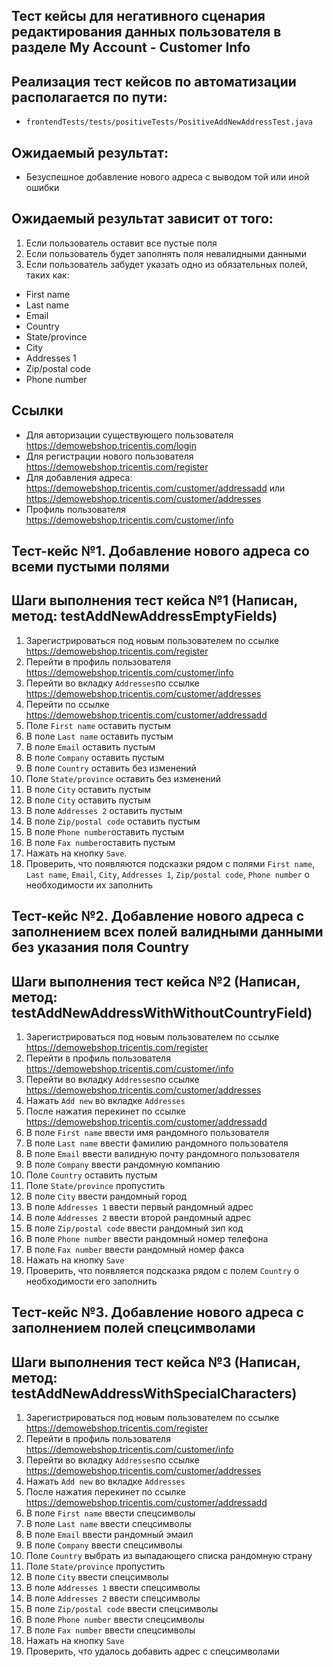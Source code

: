 ## Тест кейсы для негативного сценария редактирования данных пользователя в разделе My Account - Customer Info

## Реализация тест кейсов по автоматизации располагается по пути:

- `frontendTests/tests/positiveTests/PositiveAddNewAddressTest.java`

## Ожидаемый результат:

- Безуспешное добавление нового адреса с выводом той или иной ошибки

## Ожидаемый результат зависит от того:

1) Если пользователь оставит все пустые поля
2) Если пользователь будет заполнять поля невалидными данными
3) Если пользователь забудет указать одно из обязательных полей, таких как:

- First name
- Last name
- Email
- Country
- State/province
- City
- Addresses 1
- Zip/postal code
- Phone number

## Ссылки

- Для авторизации существующего пользователя https://demowebshop.tricentis.com/login
- Для регистрации нового пользователя https://demowebshop.tricentis.com/register
- Для добавления адреса: https://demowebshop.tricentis.com/customer/addressadd
  или https://demowebshop.tricentis.com/customer/addresses
- Профиль пользователя https://demowebshop.tricentis.com/customer/info

## Тест-кейс №1. Добавление нового адреса со всеми пустыми полями

## Шаги выполнения тест кейса №1 (Написан, метод: testAddNewAddressEmptyFields)

1) Зарегистрироваться под новым пользователем по ссылке https://demowebshop.tricentis.com/register
2) Перейти в профиль пользователя https://demowebshop.tricentis.com/customer/info
3) Перейти во вкладку `Addresses`по ссылке https://demowebshop.tricentis.com/customer/addresses
4) Перейти по ссылке https://demowebshop.tricentis.com/customer/addressadd
5) Поле `First name` оставить пустым
6) В поле `Last name` оставить пустым
7) В поле `Email` оставить пустым
8) В поле `Company` оставить пустым
9) В поле `Country` оставить без изменений
10) Поле `State/province` оставить без изменений
11) В поле `City` оставить пустым
12) В поле `City` оставить пустым
13) В поле `Addresses 2` оставить пустым
14) В поле `Zip/postal code` оставить пустым
15) В поле `Phone number`оставить пустым
16) В поле `Fax number`оставить пустым
17) Нажать на кнопку `Save`.
18) Проверить, что появляются подсказки рядом с полями `First name`, `Last name`, `Email`, `City`, `Addresses 1`,
    `Zip/postal code`, `Phone number` о необходимости их заполнить

## Тест-кейс №2. Добавление нового адреса с заполнением всех полей валидными данными без указания поля Country

## Шаги выполнения тест кейса №2 (Написан, метод: testAddNewAddressWithWithoutCountryField)

1) Зарегистрироваться под новым пользователем по ссылке https://demowebshop.tricentis.com/register
2) Перейти в профиль пользователя https://demowebshop.tricentis.com/customer/info
3) Перейти во вкладку `Addresses`по ссылке https://demowebshop.tricentis.com/customer/addresses
4) Нажать `Add new` во вкладке `Addresses`
5) После нажатия перекинет по ссылке https://demowebshop.tricentis.com/customer/addressadd
6) В поле `First name` ввести имя рандомного пользователя
7) В поле `Last name` ввести фамилию рандомного пользователя
8) В поле `Email` ввести валидную почту рандомного пользователя
9) В поле `Company` ввести рандомную компанию
10) Поле `Country` оставить пустым
11) Поле `State/province` пропустить
12) В поле `City` ввести рандомный город
13) В поле `Addresses 1` ввести первый рандомный адрес
14) В поле `Addresses 2` ввести второй рандомный адрес
15) В поле `Zip/postal code` ввести рандомный зип код
16) В поле `Phone number` ввести рандомный номер телефона
17) В поле `Fax number` ввести рандомный номер факса
18) Нажать на кнопку `Save`
19) Проверить, что появляется подсказка рядом с полем `Сountry` о необходимости его заполнить

## Тест-кейс №3. Добавление нового адреса с заполнением полей спецсимволами

## Шаги выполнения тест кейса №3 (Написан, метод: testAddNewAddressWithSpecialCharacters)

1) Зарегистрироваться под новым пользователем по ссылке https://demowebshop.tricentis.com/register
2) Перейти в профиль пользователя https://demowebshop.tricentis.com/customer/info
3) Перейти во вкладку `Addresses`по ссылке https://demowebshop.tricentis.com/customer/addresses
4) Нажать `Add new` во вкладке `Addresses`
5) После нажатия перекинет по ссылке https://demowebshop.tricentis.com/customer/addressadd
6) В поле `First name` ввести спецсимволы
7) В поле `Last name` ввести спецсимволы
8) В поле `Email` ввести рандомный эмаил
9) В поле `Company` ввести спецсимволы
10) Поле `Country` выбрать из выпадающего списка рандомную страну
11) Поле `State/province` пропустить
12) В поле `City` ввести спецсимволы
13) В поле `Addresses 1` ввести спецсимволы
14) В поле `Addresses 2` ввести спецсимволы
15) В поле `Zip/postal code` ввести спецсимволы
16) В поле `Phone number` ввести спецсимволы
17) В поле `Fax number` ввести спецсимволы
18) Нажать на кнопку `Save`
19) Проверить, что удалось добавить адрес с спецсимволами

